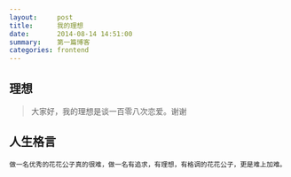 ```yaml
---
layout:     post
title:      我的理想
date:       2014-08-14 14:51:00
summary:    第一篇博客
categories: frontend
---
```


## 理想




> 大家好，我的理想是谈一百零八次恋爱。谢谢


## 人生格言

```
做一名优秀的花花公子真的很难，做一名有追求，有理想，有格调的花花公子，更是难上加难。
```